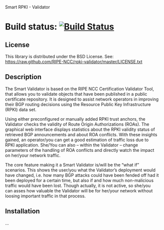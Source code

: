 Smart RPKI - Validator 

Build status: [![Build Status](https://travis-ci.org/SmartValidator/SmartValidator.svg?branch=master)](https://travis-ci.org/SmartValidator/SmartValidator)
======================

License
-------
This library is distributed under the BSD License.
See: https://raw.github.com/RIPE-NCC/rpki-validator/master/LICENSE.txt

Description
-----------

The Smart Validator is based on the RIPE NCC Certification Validator Tool, that allows you to validate objects that have been published in a public certificate repository.
It is designed to assist network operators in improving their BGP routing decisions using the Resource Public Key Infrastructure (RPKI) data set.

Using either preconfigured or manually added RPKI trust anchors, the Validator checks the validity of Route Origin Authorizations (ROAs).
The graphical web interface displays statistics about the RPKI validity status of retrieved BGP announcements and about ROA conflicts.
With these insights gained, an operator/you can get a good estimation of traffic loss due to RPKI application.
She/You can also – within the Validator – change parameters of the handling of ROA conflicts and directly watch the impact on her/your network traffic.

The core feature making it a Smart Validator is/will be the “what if” scenarios.
This shows the user/you what the Validator’s deployment would have changed, i.e. how many BGP attacks could have been fended off had it been deployed for a certain time, but also if and how much non-malicious traffic would have been lost.
Though actually, it is not active, so she/you can asses how valuable the Validator will be for her/your network without loosing important traffic in that process.

Installation
------------

...

